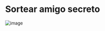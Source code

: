 <h1>Sortear amigo secreto</h1>

![image](https://github.com/user-attachments/assets/108771db-269b-4cc9-ba8e-53425e53b166)
